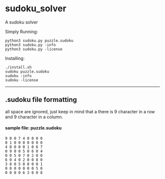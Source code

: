 # sudoku_solver
A sudoku solver

Simply Running:

```
python3 sudoku.py puzzle.sudoku
python3 sudoku.py -info
python3 sudoku.py -license
```

Installing:

```
./install.sh
sudoku puzzle.sudoku
sudoku -info
sudoku -license
```

---

## .sudoku file formatting

all space are ignored, just keep in mind that a there is 9 character in a row and 9 character in a column.

#### sample file: puzzle.sudoku

```
9 0 0 7 4 0 0 0 0
0 1 0 0 0 0 0 0 0
4 0 0 0 0 1 0 6 7
0 9 0 0 5 0 6 0 4
0 0 5 0 7 0 2 0 0
6 0 4 0 2 0 0 8 0
3 8 0 5 0 0 0 0 1
0 0 0 0 0 0 0 5 0
0 0 0 0 6 3 0 0 8
```
